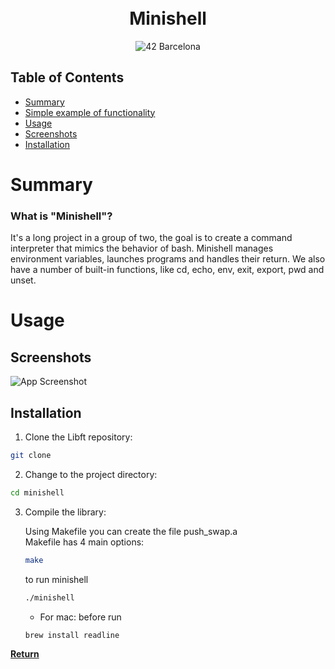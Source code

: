 <div align="center">
<h1 align="center">
    <br>Minishell</br>
</h1>
<p align="center">
    <img src="https://img.shields.io/badge/Barcelona-100000?style=flat-square&logo=42&logoColor=white&labelColor=000000&color=000000" alt="42 Barcelona"/>
</p>
</div>

## Table of Contents
- [Summary](#-summary)
- [Simple example of functionality](#-simpleexampleoffunctionality)
- [Usage](#-usage)
- [Screenshots](#-screenshots)
- [Installation](#-installation)


# Summary

### What is "Minishell"?
It's a long project in a group of two, the goal is to create a command interpreter that mimics the behavior of bash. Minishell manages environment variables,
launches programs and handles their return. We also have a number of built-in functions, like cd, echo, env, exit, export, pwd and unset.

# Usage



## Screenshots

![App Screenshot](./screenshot.png)

## Installation

1. Clone the Libft repository:
```sh
git clone
```

2. Change to the project directory:
```sh
cd minishell
```

3. Compile the library:

    Using Makefile you can create the file push_swap.a<br/>
    Makefile has 4 main options:<br/>
    ```sh
    make
    ```
    to run minishell
    ```sh
    ./minishell
    ```
    * For mac: before run
    ```sh
    brew install readline
    ```



[**Return**](#Top)
